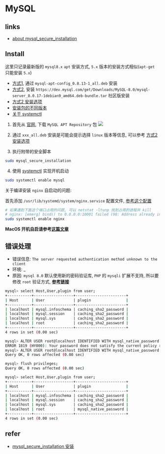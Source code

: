 # MySQL

## links
- [about mysql_secure_installation](https://blog.csdn.net/qq_32786873/article/details/78846008)

## Install
这里只记录最新版的 `mysql8.x` `apt` 安装方式, `5.x` 版本的安装方式相似(`apt-get` 只能安装 `5.x`)

- [方式1](https://www.jianshu.com/p/40b770d86a7b), 通过 `mysql-apt-config_0.8.13-1_all.deb` 安装
- [方式2](https://blog.csdn.net/irving512/article/details/53793671), 安装 `https://dev.mysql.com/get/Downloads/MySQL-8.0/mysql-server_8.0.17-1debian9_amd64.deb-bundle.tar` 社区版安装
- [方式2 安装选项](https://www.linuxidc.com/Linux/2018-11/155408.htm)
- [安装包的不同版本](https://cloud.tencent.com/developer/article/1353360)
- [关于 systemctl](https://www.linux265.com/news/3385.html)

1. 首先从 [官网](https://dev.mysql.com/downloads/), 下载 `MySQL APT Repository` 包
![](https://images2015.cnblogs.com/blog/417876/201707/417876-20170712005943462-259670188.png)

2. 通过 `xxx_all.deb` 安装是可能会提示选择 `linux` 版本等信息, 可以参考 [方式2 安装选项](https://www.linuxidc.com/Linux/2018-11/155408.htm)

3. 执行附带的安全脚本

```bash
sudo mysql_secure_installation
```

4. 使用 [systemctl](https://wizardforcel.gitbooks.io/vbird-linux-basic-4e/content/150.html) 实现开机启动

```bash
sudo systemctl enable mysql
```

关于编译安装 `nginx` 自启动的问题:

首先添加 `/usr/lib/systemd/system/nginx.service` 配置文件, [参考这个配置](https://broqiang.com/posts/compile-install-nginx#%E9%85%8D%E7%BD%AE%E8%87%AA%E5%8A%A8%E5%90%AF%E5%8A%A8)

```bash
# 如果遇到下面这个端口占用的问题, 可以 netstat -ltunp 找到占用的进程并 kill
# nginx: [emerg] bind() to 0.0.0.0:10001 failed (98: Address already in use)
sudo systemctl enable nginx
```

**MacOS 开机自启请参考[这篇文章](/Linux/launchctl.md)**

## 错误处理
- 错误信息: `The server requested authentication method unknown to the client`
- 环境: _
- 原因: `mysql 8.0` 默认使用新的密码验证库, `PHP` 的 `mysqli` 扩展不支持, 所以要修改 `root` 验证方式, **[参考链接](https://blog.csdn.net/maoxinwen1/article/details/88629313)**

```bash
mysql> select Host,User,plugin from user;
+-----------+------------------+-----------------------+
| Host      | User             | plugin                |
+-----------+------------------+-----------------------+
| localhost | mysql.infoschema | caching_sha2_password |
| localhost | mysql.session    | caching_sha2_password |
| localhost | mysql.sys        | caching_sha2_password |
| localhost | root             | caching_sha2_password |
+-----------+------------------+-----------------------+
4 rows in set (0.00 sec)

mysql> ALTER USER root@localhost IDENTIFIED WITH mysql_native_password BY '123123';
ERROR 1819 (HY000): Your password does not satisfy the current policy requirements
mysql> ALTER USER root@localhost IDENTIFIED WITH mysql_native_password BY 'Hello973892674@twitter.com';
Query OK, 0 rows affected (0.00 sec)

mysql> flush privileges;
Query OK, 0 rows affected (0.00 sec)

mysql> select Host,User,plugin from user;
+-----------+------------------+-----------------------+
| Host      | User             | plugin                |
+-----------+------------------+-----------------------+
| localhost | mysql.infoschema | caching_sha2_password |
| localhost | mysql.session    | caching_sha2_password |
| localhost | mysql.sys        | caching_sha2_password |
| localhost | root             | mysql_native_password |
+-----------+------------------+-----------------------+
4 rows in set (0.00 sec)
```

## refer
- [mysql_secure_installation 安装](http://blog.itpub.net/30936525/viewspace-2016528/)